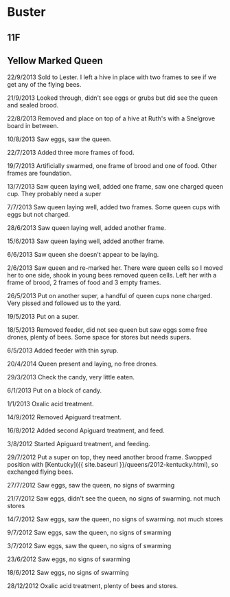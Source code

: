 # Buster

## 11F

## Yellow Marked Queen

22/9/2013 Sold to Lester.  I left a hive in place with two frames to see if we get any of the flying bees.

21/9/2013 Looked through, didn't see eggs or grubs but did see the queen and sealed brood.

22/8/2013 Removed and place on top of a hive at Ruth's with a Snelgrove board in between.

10/8/2013 Saw eggs, saw the queen.  

22/7/2013 Added three more frames of food.

19/7/2013 Artificially swarmed, one frame of brood and one of food.  Other frames are foundation.

13/7/2013 Saw queen laying well, added one frame, saw one charged queen cup.  They probably need a super

7/7/2013 Saw queen laying well, added two frames.  Some queen cups with eggs but not charged.

28/6/2013 Saw queen laying well, added another frame.

15/6/2013 Saw queen laying well, added another frame.

6/6/2013 Saw queen she doesn't appear to be laying.

2/6/2013 Saw queen and re-marked her.  There were queen cells so I moved her to one side, shook in young bees removed queen cells.  Left her with a frame of brood, 2 frames of food and 3 empty frames.

26/5/2013 Put on another super, a handful of queen cups none charged.  Very pissed and followed us to the yard.

19/5/2013 Put on a super.

18/5/2013 Removed feeder, did not see queen but saw eggs some free drones, plenty of bees.  Some space for stores but needs supers.

6/5/2013 Added feeder with thin syrup.

20/4/2014 Queen present and laying, no free drones.

29/3/2013 Check the candy, very little eaten.

6/1/2013 Put on a block of candy.

1/1/2013 Oxalic acid treatment.

14/9/2012 Removed Apiguard treatment.

16/8/2012 Added second Apiguard treatment, and feed.

3/8/2012 Started Apiguard treatment, and feeding.

29/7/2012 Put a super on top, they need another brood frame. Swopped position with [Kentucky]({{ site.baseurl }}/queens/2012-kentucky.html), so exchanged flying bees.

27/7/2012 Saw eggs, saw the queen, no signs of swarming

21/7/2012 Saw eggs, didn't see the queen, no signs of swarming. not much stores

14/7/2012 Saw eggs, saw the queen, no signs of swarming. not much stores

9/7/2012 Saw eggs, saw the queen, no signs of swarming

3/7/2012 Saw eggs, saw the queen, no signs of swarming

23/6/2012 Saw eggs, no signs of swarming

18/6/2012 Saw eggs, no signs of swarming

28/12/2012 Oxalic acid treatment, plenty of bees and stores.